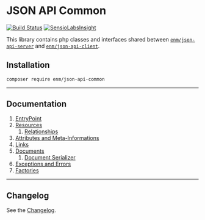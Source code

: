 JSON API Common
===============
[![Build Status](https://travis-ci.org/eosnewmedia/JSON-API-Common.svg?branch=master)](https://travis-ci.org/eosnewmedia/JSON-API-Common)
[![SensioLabsInsight](https://insight.sensiolabs.com/projects/a1696b25-a508-44ec-a39f-4c7180db2c46/mini.png)](https://insight.sensiolabs.com/projects/a1696b25-a508-44ec-a39f-4c7180db2c46)

This library contains php classes and interfaces shared between 
[`enm/json-api-server`](https://eosnewmedia.github.io/JSON-API-Server/) and 
[`enm/json-api-client`](https://github.com/eosnewmedia/JSON-API-Client).

## Installation

```sh
composer require enm/json-api-common
```

*****

## Documentation
1. [EntryPoint](docs/01-entry.md)
1. [Resources](docs/02-resources.md)
    1. [Relationships](docs/02-resources.md#relationships)
1. [Attributes and Meta-Informations](docs/03-collections.md)
1. [Links](docs/04-links.md)
1. [Documents](docs/05-documents.md)
    1. [Document Serializer](docs/05-documents.md#document-serializer)
1. [Exceptions and Errors](docs/06-errors.md)
1. [Factories](docs/07-factories.md)

*****

## Changelog
See the [Changelog](CHANGELOG.md).
